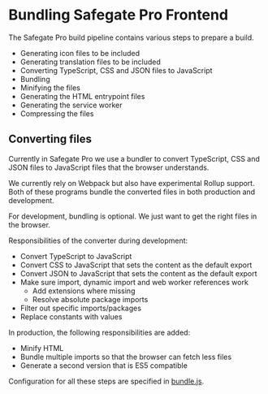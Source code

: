 # Bundling Safegate Pro Frontend

The Safegate Pro build pipeline contains various steps to prepare a build.

- Generating icon files to be included
- Generating translation files to be included
- Converting TypeScript, CSS and JSON files to JavaScript
- Bundling
- Minifying the files
- Generating the HTML entrypoint files
- Generating the service worker
- Compressing the files

## Converting files

Currently in Safegate Pro we use a bundler to convert TypeScript, CSS and JSON files to JavaScript files that the browser understands.

We currently rely on Webpack but also have experimental Rollup support. Both of these programs bundle the converted files in both production and development.

For development, bundling is optional. We just want to get the right files in the browser.

Responsibilities of the converter during development:

- Convert TypeScript to JavaScript
- Convert CSS to JavaScript that sets the content as the default export
- Convert JSON to JavaScript that sets the content as the default export
- Make sure import, dynamic import and web worker references work
  - Add extensions where missing
  - Resolve absolute package imports
- Filter out specific imports/packages
- Replace constants with values

In production, the following responsibilities are added:

- Minify HTML
- Bundle multiple imports so that the browser can fetch less files
- Generate a second version that is ES5 compatible

Configuration for all these steps are specified in [bundle.js](bundle.js).
